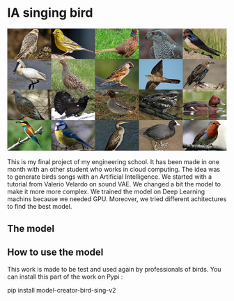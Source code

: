 # IA singing bird

![alt text](readme_image/intro_image.jpg)

This is my final project of my engineering school. It has been made in one month with an other student
who works in cloud computing. The idea was to generate birds songs with an Artificial Intelligence. We
started with a tutorial from Valerio Velardo on sound VAE. We changed a bit the model to make it more 
more complex. We trained the model on Deep Learning machins because we needed GPU. Moreover, we tried 
different achitectures to find the best model.

## The model



## How to use the model

This work is made to be test and used again by professionals of birds. You can install this part of the work on Pypi :

pip install model-creator-bird-sing-v2


